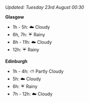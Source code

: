 *Updated: Tuesday 23rd August 00:30*

**Glasgow**

* 1h - 5h: :cloud: Cloudy
* 6h, 7h: :umbrella: Rainy
* 8h - 11h: :cloud: Cloudy
* 12h: :umbrella: Rainy

**Edinburgh**

* 1h - 4h: :partly_sunny: Partly Cloudy
* 5h: :cloud: Cloudy
* 6h: :umbrella: Rainy
* 7h - 12h: :cloud: Cloudy

